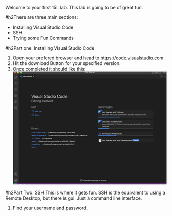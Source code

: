 Welcome to your first 15L lab. This lab is going to be of great fun.

#h2There are three main sections:
- Installing Visual Studio Code
- SSH
- Trying some Fun Commands

#h2Part one: Installing Visual Studio Code
 1) Open your prefered browser and head to https://code.visualstudio.com
 2) Hit the download Button for your specified version.
 3) Once completed it should like this:
 ![Image](https://github.com/nedbitar/cse15l-lab-reports/blob/64eb4c8ac300a5cd5ecaad10a0d81e1ed3dd4c73/1photo/Screenshot%202023-01-11%20at%2012.03.51%20PM.png)

#h2Part Two: SSH
This is where it gets fun. SSH is the equivalent to using a Remote Desktop, but there is gui. Just a command line interface.
1) Find your username and password. 
